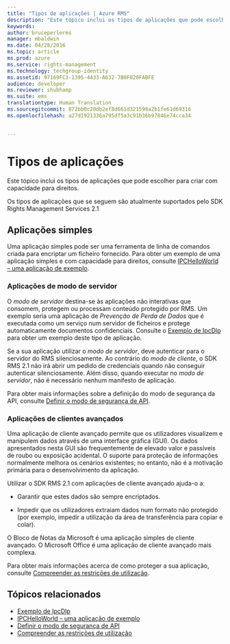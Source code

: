 ```yaml
---
title: "Tipos de aplicações | Azure RMS"
description: "Este tópico inclui os tipos de aplicações que pode escolher para criar com capacidade para direitos."
keywords: 
author: bruceperlerms
manager: mbaldwin
ms.date: 04/28/2016
ms.topic: article
ms.prod: azure
ms.service: rights-management
ms.technology: techgroup-identity
ms.assetid: 97169FC3-1395-4433-A632-7B0F020FABFE
audience: developer
ms.reviewer: shubhamp
ms.suite: ems
translationtype: Human Translation
ms.sourcegitcommit: 872bb0c20db2ef8d661d321598a2b1fe61d69316
ms.openlocfilehash: a27d1921336a795df5a3c91b36b97846e74cca34


---
```


# Tipos de aplicações


Este tópico inclui os tipos de aplicações que pode escolher para criar com capacidade para direitos.

Os tipos de aplicações que se seguem são atualmente suportados pelo SDK Rights Management Services 2.1

## Aplicações simples

Uma aplicação simples pode ser uma ferramenta de linha de comandos criada para encriptar um ficheiro fornecido. Para obter um exemplo de uma aplicação simples e com capacidade para direitos, consulte [IPCHelloWorld – uma aplicação de exemplo](how-to-build-your-first-application.md).

### Aplicações de modo de servidor

O *modo de servidor* destina-se às aplicações não interativas que consomem, protegem ou processam conteúdo protegido por RMS. Um exemplo seria uma aplicação de *Prevenção de Perda de Dados* que é executada como um serviço num servidor de ficheiros e protege automaticamente documentos confidenciais. Consulte o [Exemplo de IpcDlp](https://Code.MSDN.Microsoft.Com/IpcDlp-Sample-Application-d30bb99d) para obter um exemplo deste tipo de aplicação.

Se a sua aplicação utilizar o *modo de servidor*, deve autenticar para o servidor do RMS silenciosamente. Ao contrário do *modo de cliente*, o SDK RMS 2.1 não irá abrir um pedido de credenciais quando não conseguir autenticar silenciosamente. Além disso, quando executar no *modo de servidor*, não é necessário nenhum manifesto de aplicação.

Para obter mais informações sobre a definição do modo de segurança da API, consulte [Definir o modo de segurança de API](setting-the-api-security-mode-api-mode.md).

### Aplicações de clientes avançados

Uma aplicação de cliente avançado permite que os utilizadores visualizem e manipulem dados através de uma interface gráfica (GUI). Os dados apresentados nesta GUI são frequentemente de elevado valor e passíveis de roubo ou exposição acidental. O suporte para proteção de informações normalmente melhora os cenários existentes; no entanto, não é a motivação primária para o desenvolvimento da aplicação.

Utilizar o SDK RMS 2.1 com aplicações de cliente avançado ajuda-o a:

-   Garantir que estes dados são sempre encriptados.

-   Impedir que os utilizadores extraiam dados num formato não protegido (por exemplo, impedir a utilização da área de transferência para copiar e colar).

O Bloco de Notas da Microsoft é uma aplicação simples de cliente avançado. O Microsoft Office é uma aplicação de cliente avançado mais complexa.

Para obter mais informações acerca de como proteger a sua aplicação, consulte [Compreender as restrições de utilização](understanding-usage-restrictions.md).

## Tópicos relacionados

* [Exemplo de IpcDlp](https://Code.MSDN.Microsoft.Com/IpcDlp-Sample-Application-d30bb99d)
* [IPCHelloWorld – uma aplicação de exemplo](how-to-build-your-first-application.md)
* [Definir o modo de segurança de API](setting-the-api-security-mode-api-mode.md)
* [Compreender as restrições de utilização](understanding-usage-restrictions.md)



<!--HONumber=Jun16_HO4-->



